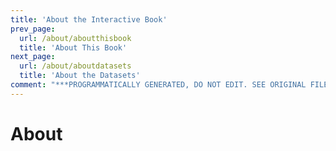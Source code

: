 ```yaml
---
title: 'About the Interactive Book'
prev_page:
  url: /about/aboutthisbook
  title: 'About This Book'
next_page:
  url: /about/aboutdatasets
  title: 'About the Datasets'
comment: "***PROGRAMMATICALLY GENERATED, DO NOT EDIT. SEE ORIGINAL FILES IN /content***"
---
```

# About
